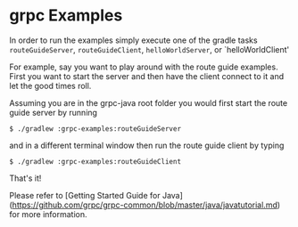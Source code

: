 grpc Examples
==============================================

In order to run the examples simply execute one of the gradle tasks `routeGuideServer`,
`routeGuideClient`, `helloWorldServer`, or `helloWorldClient'

For example, say you want to play around with the route guide examples. First you want to start
the server and then have the client connect to it and let the good times roll.

Assuming you are in the grpc-java root folder you would first start the route guide server
by running

```
$ ./gradlew :grpc-examples:routeGuideServer
```

and in a different terminal window then run the route guide client by typing

```
$ ./gradlew :grpc-examples:routeGuideClient
```

That's it!

Please refer to [Getting Started Guide for Java] (https://github.com/grpc/grpc-common/blob/master/java/javatutorial.md) for more information.
